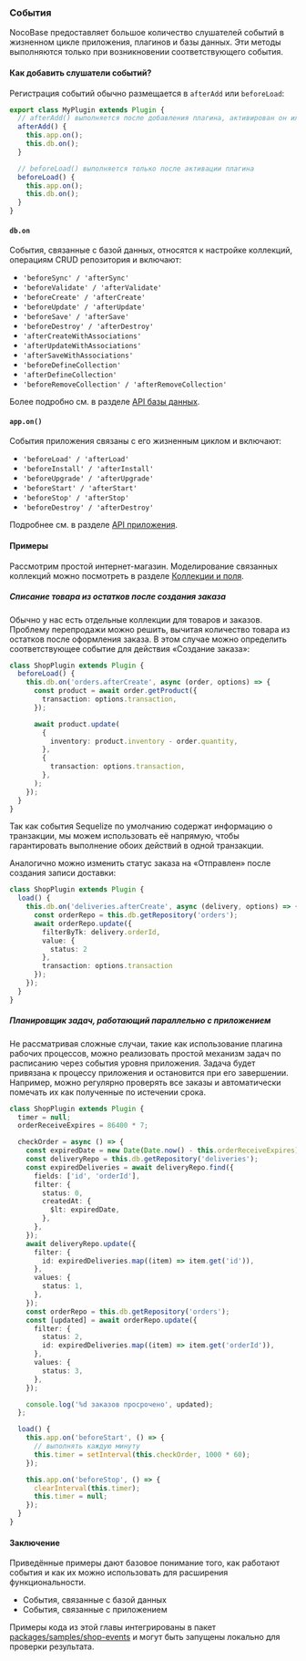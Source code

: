 ### **События**

NocoBase предоставляет большое количество слушателей событий в жизненном цикле приложения, плагинов и базы данных. Эти методы выполняются только при возникновении соответствующего события.

#### **Как добавить слушатели событий?**

Регистрация событий обычно размещается в `afterAdd` или `beforeLoad`:

```ts
export class MyPlugin extends Plugin {
  // afterAdd() выполняется после добавления плагина, активирован он или нет
  afterAdd() {
    this.app.on();
    this.db.on();
  }

  // beforeLoad() выполняется только после активации плагина
  beforeLoad() {
    this.app.on();
    this.db.on();
  }
}
```

#### **`db.on`**

События, связанные с базой данных, относятся к настройке коллекций, операциям CRUD репозитория и включают:

- `'beforeSync' / 'afterSync'`
- `'beforeValidate' / 'afterValidate'`
- `'beforeCreate' / 'afterCreate'`
- `'beforeUpdate' / 'afterUpdate'`
- `'beforeSave' / 'afterSave'`
- `'beforeDestroy' / 'afterDestroy'`
- `'afterCreateWithAssociations'`
- `'afterUpdateWithAssociations'`
- `'afterSaveWithAssociations'`
- `'beforeDefineCollection'`
- `'afterDefineCollection'`
- `'beforeRemoveCollection' / 'afterRemoveCollection'`

Более подробно см. в разделе [API базы данных](/api/database).

#### **`app.on()`**

События приложения связаны с его жизненным циклом и включают:

- `'beforeLoad' / 'afterLoad'`
- `'beforeInstall' / 'afterInstall'`
- `'beforeUpgrade' / 'afterUpgrade'`
- `'beforeStart' / 'afterStart'`
- `'beforeStop' / 'afterStop'`
- `'beforeDestroy' / 'afterDestroy'`

Подробнее см. в разделе [API приложения](/api/server/application#Events).

#### **Примеры**

Рассмотрим простой интернет-магазин. Моделирование связанных коллекций можно посмотреть в разделе [Коллекции и поля](/development/).

##### **Списание товара из остатков после создания заказа**

Обычно у нас есть отдельные коллекции для товаров и заказов. Проблему перепродажи можно решить, вычитая количество товара из остатков после оформления заказа. В этом случае можно определить соответствующее событие для действия «Создание заказа»:

```ts
class ShopPlugin extends Plugin {
  beforeLoad() {
    this.db.on('orders.afterCreate', async (order, options) => {
      const product = await order.getProduct({
        transaction: options.transaction,
      });

      await product.update(
        {
          inventory: product.inventory - order.quantity,
        },
        {
          transaction: options.transaction,
        },
      );
    });
  }
}
```

Так как события Sequelize по умолчанию содержат информацию о транзакции, мы можем использовать её напрямую, чтобы гарантировать выполнение обоих действий в одной транзакции.

Аналогично можно изменить статус заказа на «Отправлен» после создания записи доставки:

```ts
class ShopPlugin extends Plugin {
  load() {
    this.db.on('deliveries.afterCreate', async (delivery, options) => {
      const orderRepo = this.db.getRepository('orders');
      await orderRepo.update({
        filterByTk: delivery.orderId,
        value: {
          status: 2
        },
        transaction: options.transaction
      });
    });
  }
}
```

##### **Планировщик задач, работающий параллельно с приложением**

Не рассматривая сложные случаи, такие как использование плагина рабочих процессов, можно реализовать простой механизм задач по расписанию через события уровня приложения. Задача будет привязана к процессу приложения и остановится при его завершении. Например, можно регулярно проверять все заказы и автоматически помечать их как полученные по истечении срока.

```ts
class ShopPlugin extends Plugin {
  timer = null;
  orderReceiveExpires = 86400 * 7;

  checkOrder = async () => {
    const expiredDate = new Date(Date.now() - this.orderReceiveExpires);
    const deliveryRepo = this.db.getRepository('deliveries');
    const expiredDeliveries = await deliveryRepo.find({
      fields: ['id', 'orderId'],
      filter: {
        status: 0,
        createdAt: {
          $lt: expiredDate,
        },
      },
    });
    await deliveryRepo.update({
      filter: {
        id: expiredDeliveries.map((item) => item.get('id')),
      },
      values: {
        status: 1,
      },
    });
    const orderRepo = this.db.getRepository('orders');
    const [updated] = await orderRepo.update({
      filter: {
        status: 2,
        id: expiredDeliveries.map((item) => item.get('orderId')),
      },
      values: {
        status: 3,
      },
    });

    console.log('%d заказов просрочено', updated);
  };

  load() {
    this.app.on('beforeStart', () => {
      // выполнять каждую минуту
      this.timer = setInterval(this.checkOrder, 1000 * 60);
    });

    this.app.on('beforeStop', () => {
      clearInterval(this.timer);
      this.timer = null;
    });
  }
}
```

#### **Заключение**

Приведённые примеры дают базовое понимание того, как работают события и как их можно использовать для расширения функциональности.

- События, связанные с базой данных
- События, связанные с приложением

Примеры кода из этой главы интегрированы в пакет [packages/samples/shop-events](https://github.com/nocobase/nocobase/tree/main/packages/samples/shop-events) и могут быть запущены локально для проверки результата.
